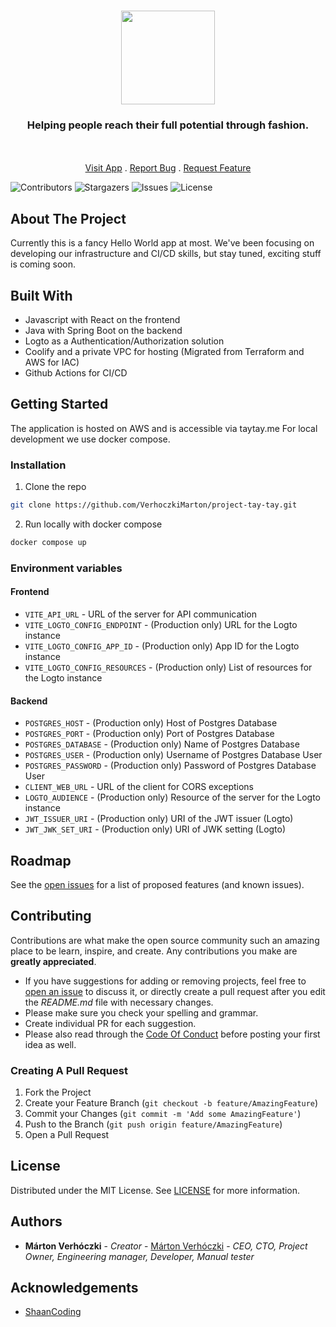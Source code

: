 <br/>
<p align="center">
  <img src="https://emojigraph.org/media/apple/thread_1f9f5.png" width="150">
  <h3 align="center">Helping people reach their full potential through fashion.</h3>
  <p align="center">
    <br/>
    <br/>
    <a href="https://taytay.me">Visit App</a>
    .
    <a href="https://github.com/VerhoczkiMarton/project-tay-tay/issues">Report Bug</a>
    .
    <a href="https://github.com/VerhoczkiMarton/project-tay-tay/issues">Request Feature</a>
  </p>
</p>

![Contributors](https://img.shields.io/github/contributors/VerhoczkiMarton/project-tay-tay?color=dark-green) ![Stargazers](https://img.shields.io/github/stars/VerhoczkiMarton/project-tay-tay?style=social) ![Issues](https://img.shields.io/github/issues/VerhoczkiMarton/project-tay-tay) ![License](https://img.shields.io/github/license/VerhoczkiMarton/project-tay-tay) 

## About The Project

Currently this is a fancy Hello World app at most. We've been focusing on developing our infrastructure and CI/CD skills, but stay tuned, exciting stuff is coming soon.

## Built With

- Javascript with React on the frontend
- Java with Spring Boot on the backend
- Logto as a Authentication/Authorization solution
- Coolify and a private VPC for hosting (Migrated from Terraform and AWS for IAC) 
- Github Actions for CI/CD

## Getting Started

The application is hosted on AWS and is accessible via taytay.me
For local development we use docker compose.

### Installation

1. Clone the repo

```sh
git clone https://github.com/VerhoczkiMarton/project-tay-tay.git
```

2. Run locally with docker compose

```sh
docker compose up
```

### Environment variables

#### Frontend
- `VITE_API_URL` - URL of the server for API communication
- `VITE_LOGTO_CONFIG_ENDPOINT` - (Production only) URL for the Logto instance
- `VITE_LOGTO_CONFIG_APP_ID` - (Production only) App ID for the Logto instance
- `VITE_LOGTO_CONFIG_RESOURCES` - (Production only) List of resources for the Logto instance

#### Backend

- `POSTGRES_HOST` - (Production only) Host of Postgres Database
- `POSTGRES_PORT` - (Production only) Port of Postgres Database
- `POSTGRES_DATABASE` - (Production only) Name of Postgres Database
- `POSTGRES_USER` - (Production only) Username of Postgres Database User
- `POSTGRES_PASSWORD` - (Production only) Password of Postgres Database User
- `CLIENT_WEB_URL` - URL of the client for CORS exceptions
- `LOGTO_AUDIENCE` - (Production only) Resource of the server for the Logto instance
- `JWT_ISSUER_URI` - (Production only) URI of the JWT issuer (Logto)
- `JWT_JWK_SET_URI` - (Production only) URI of JWK setting (Logto)

## Roadmap

See the [open issues](https://github.com/VerhoczkiMarton/project-tay-tay/issues) for a list of proposed features (and known issues).

## Contributing

Contributions are what make the open source community such an amazing place to be learn, inspire, and create. Any contributions you make are **greatly appreciated**.
* If you have suggestions for adding or removing projects, feel free to [open an issue](https://github.com/VerhoczkiMarton/project-tay-tay/issues/new) to discuss it, or directly create a pull request after you edit the *README.md* file with necessary changes.
* Please make sure you check your spelling and grammar.
* Create individual PR for each suggestion.
* Please also read through the [Code Of Conduct](https://github.com/VerhoczkiMarton/project-tay-tay/blob/main/CODE_OF_CONDUCT.md) before posting your first idea as well.

### Creating A Pull Request

1. Fork the Project
2. Create your Feature Branch (`git checkout -b feature/AmazingFeature`)
3. Commit your Changes (`git commit -m 'Add some AmazingFeature'`)
4. Push to the Branch (`git push origin feature/AmazingFeature`)
5. Open a Pull Request

## License

Distributed under the MIT License. See [LICENSE](https://github.com/VerhoczkiMarton/project-tay-tay/blob/main/LICENSE.md) for more information.

## Authors

* **Márton Verhóczki** - *Creator* - [Márton Verhóczki](https://github.com/VerhoczkiMarton) - *CEO, CTO, Project Owner, Engineering manager, Developer, Manual tester*

## Acknowledgements

* [ShaanCoding](https://github.com/ShaanCoding/)
